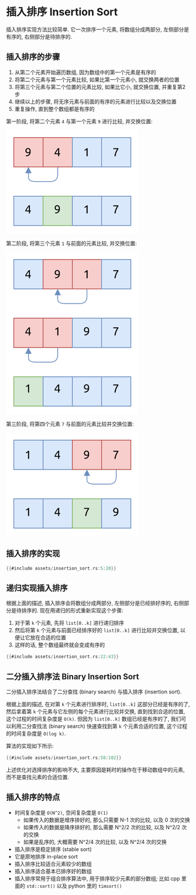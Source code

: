 # 插入排序 Insertion Sort

插入排序实现方法比较简单.
它一次排序一个元素, 将数组分成两部分, 左侧部分是有序的, 右侧部分是待排序的.

## 插入排序的步骤

1. 从第二个元素开始遍历数组, 因为数组中的第一个元素是有序的
2. 将第二个元素与第一个元素比较, 如果比第一个元素小, 就交换两者的位置
3. 将第三个元素与第二个位置的元素比较, 如果比它小, 就交换位置, 并重复第2步
4. 继续以上的步骤, 将无序元素与前面的有序的元素进行比较以及交换位置
5. 重复操作, 直到整个数组都是有序的

第一阶段, 将第二个元素 `4` 与第一个元素 `9` 进行比较, 并交换位置:

![insertion sort pass 1](assets/insertion-sort-pass1.svg)

第二阶段, 将第三个元素 `1` 与前面的元素比较, 并交换位置:

![insertion sort pass 2](assets/insertion-sort-pass2.svg)

第三阶段, 将第四个元素 `7` 与前面的元素比较并交换位置:

![insertion sort pass 3](assets/insertion-sort-pass3.svg)

## 插入排序的实现

```rust
{{#include assets/insertion_sort.rs:5:20}}
```

## 递归实现插入排序

根据上面的描述, 插入排序会将数组分成两部分, 左侧部分是已经排好序的, 右侧部分是待排序的.
现在用递归的形式重新实现这个步骤:

1. 对于第 `k` 个元素, 先将 `list[0..k]` 进行递归排序
2. 然后将第 `k` 个元素与前面已经排序好的 `list[0..k]` 进行比较并交换位置, 以便让它放在合适的位置
3. 这样的话, 整个数组最终就会变成有序的

```rust
{{#include assets/insertion_sort.rs:22:43}}
```

## 二分插入排序法 Binary Insertion Sort

二分插入排序法结合了二分查找 (binary search) 与插入排序 (insertion sort).

根据上面的描述, 在对第 `k` 个元素进行排序时, `list[0..k]` 这部分已经是有序的了, 然后拿着第 `k` 个元素与它左侧的每个元素进行比较并交换,
直到找到合适的位置, 这个过程的时间复杂度是 `O(k)`.
但因为 `list[0..k]` 数组已经是有序的了, 我们可以利用二分查找法 (binary search) 快速查找到第 `k` 个元素合适的位置,
这个过程的时间复杂度是 `O(log k)`.

算法的实现如下所示:

```rust
{{#include assets/insertion_sort.rs:58:102}}
```

上述优化对选择排序的影响不大, 主要原因是耗时的操作在于移动数组中的元素, 而不是查找元素的合适位置.

## 插入排序的特点

- 时间复杂度是 `O(N^2)`, 空间复杂度是 `O(1)`
    - 如果传入的数据是增序排好的, 那么只需要 N-1 次的比较, 以及 0 次的交换
    - 如果传入的数据是降序排好的, 那么需要 N^2/2 次的比较, 以及 N^2/2 次的交换
    - 如果是乱序的, 大概需要 N^2/4 次的比较, 以及 N^2/4 次的交换
- 插入排序是稳定排序 (stable sort)
- 它是原地排序 in-place sort
- 插入排序比较适合元素较少的数组
- 插入排序适合基本已排序好的数组
- 插入排序常用于组合排序算法中, 用于排序较少元素的部分数组; 比如 cpp 里面的 `std::sort()` 以及 python
  里的 `timsort()`